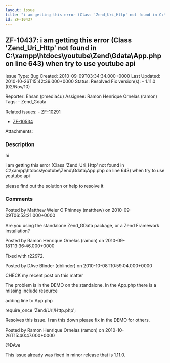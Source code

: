 ```yaml
---
layout: issue
title: "i am getting this error (Class 'Zend_Uri_Http' not found in C:\xampp\htdocs\youtube\Zend\Gdata\App.php on line 643) when try to use youtube api"
id: ZF-10437
---
```


ZF-10437: i am getting this error (Class 'Zend\_Uri\_Http' not found in C:\\xampp\\htdocs\\youtube\\Zend\\Gdata\\App.php on line 643) when try to use youtube api
-----------------------------------------------------------------------------------------------------------------------------------------------------------------

 Issue Type: Bug Created: 2010-09-09T03:34:34.000+0000 Last Updated: 2010-10-26T15:42:39.000+0000 Status: Resolved Fix version(s): - 1.11.0 (02/Nov/10)
 
 Reporter:  Ehsan (pmedia4u)  Assignee:  Ramon Henrique Ornelas (ramon)  Tags: - Zend\_Gdata
 
 Related issues: - [ZF-10291](/issues/browse/ZF-10291)
- [ZF-10534](/issues/browse/ZF-10534)
 
 Attachments: 
### Description

hi

i am getting this error (Class 'Zend\_Uri\_Http' not found in C:\\xampp\\htdocs\\youtube\\Zend\\Gdata\\App.php on line 643) when try to use youtube api

please find out the solution or help to resolve it

 

 

### Comments

Posted by Matthew Weier O'Phinney (matthew) on 2010-09-09T06:53:21.000+0000

Are you using the standalone Zend\_GData package, or a Zend Framework installation?

 

 

Posted by Ramon Henrique Ornelas (ramon) on 2010-09-18T13:36:46.000+0000

Fixed with r22972.

 

 

Posted by DAve Blinder (dblinder) on 2010-10-08T10:59:04.000+0000

CHECK my recent post on this matter

The problem is in the DEMO on the standalone. In the App.php there is a missing include resource

adding line to App.php

require\_once 'Zend/Uri/Http.php';

Resolves this issue. I ran this down please fix in the DEMO for others.

 

 

Posted by Ramon Henrique Ornelas (ramon) on 2010-10-26T15:40:47.000+0000

@DAve

This issue already was fixed in minor release that is 1.11.0.

 

 